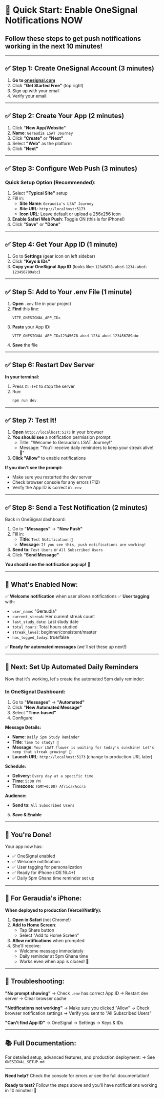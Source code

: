 # 🚀 Quick Start: Enable OneSignal Notifications NOW

## Follow these steps to get push notifications working in the next 10 minutes!

---

## ✅ Step 1: Create OneSignal Account (3 minutes)

1. **Go to [onesignal.com](https://onesignal.com)**
2. Click **"Get Started Free"** (top right)
3. Sign up with your email
4. Verify your email

---

## ✅ Step 2: Create Your App (2 minutes)

1. Click **"New App/Website"**
2. **Name**: `Geraudia LSAT Journey`
3. Click **"Create"** or **"Next"**
4. Select **"Web"** as the platform
5. Click **"Next"**

---

## ✅ Step 3: Configure Web Push (3 minutes)

### Quick Setup Option (Recommended):

1. Select **"Typical Site"** setup
2. Fill in:
   - **Site Name**: `Geraudia's LSAT Journey`
   - **Site URL**: `http://localhost:5173`
   - **Icon URL**: Leave default or upload a 256x256 icon
3. **Enable Safari Web Push**: Toggle ON (this is for iPhone!)
4. Click **"Save"** or **"Done"**

---

## ✅ Step 4: Get Your App ID (1 minute)

1. Go to **Settings** (gear icon on left sidebar)
2. Click **"Keys & IDs"**
3. **Copy your OneSignal App ID** (looks like: `12345678-abcd-1234-abcd-123456789abc`)

---

## ✅ Step 5: Add to Your .env File (1 minute)

1. **Open** `.env` file in your project
2. **Find** this line:
   ```
   VITE_ONESIGNAL_APP_ID=
   ```
3. **Paste** your App ID:
   ```
   VITE_ONESIGNAL_APP_ID=12345678-abcd-1234-abcd-123456789abc
   ```
4. **Save** the file

---

## ✅ Step 6: Restart Dev Server

**In your terminal:**

1. Press `Ctrl+C` to stop the server
2. Run:
   ```bash
   npm run dev
   ```

---

## ✅ Step 7: Test It!

1. **Open** `http://localhost:5173` in your browser
2. **You should see** a notification permission prompt:
   - Title: "Welcome to Geraudia's LSAT Journey!"
   - Message: "You'll receive daily reminders to keep your streak alive! 🌸"
3. **Click "Allow"** to enable notifications

**If you don't see the prompt:**

- Make sure you restarted the dev server
- Check browser console for any errors (F12)
- Verify the App ID is correct in `.env`

---

## ✅ Step 8: Send a Test Notification (2 minutes)

Back in OneSignal dashboard:

1. Go to **"Messages"** → **"New Push"**
2. Fill in:
   - **Title**: `Test Notification 🎉`
   - **Message**: `If you see this, push notifications are working!`
3. **Send to**: `Test Users` or `All Subscribed Users`
4. Click **"Send Message"**

**You should see the notification pop up!** 🎊

---

## 🎯 What's Enabled Now:

✅ **Welcome notification** when user allows notifications
✅ **User tagging** with:

- `user_name`: "Geraudia"
- `current_streak`: Her current streak count
- `last_study_date`: Last study date
- `total_hours`: Total hours studied
- `streak_level`: beginner/consistent/master
- `has_logged_today`: true/false

✅ **Ready for automated messages** (we'll set these up next!)

---

## 📱 Next: Set Up Automated Daily Reminders

Now that it's working, let's create the automated 5pm daily reminder:

### In OneSignal Dashboard:

1. Go to **"Messages"** → **"Automated"**
2. Click **"New Automated Message"**
3. Select **"Time-based"**
4. Configure:

**Message Details:**

- **Name**: `Daily 5pm Study Reminder`
- **Title**: `Time to study! 🌸`
- **Message**: `Your LSAT flower is waiting for today's sunshine! Let's keep that streak growing! 🌻`
- **Launch URL**: `http://localhost:5173` (change to production URL later)

**Schedule:**

- **Delivery**: `Every day at a specific time`
- **Time**: `5:00 PM`
- **Timezone**: `(GMT+0:00) Africa/Accra`

**Audience:**

- **Send to**: `All Subscribed Users`

5. **Save & Enable**

---

## 🎊 You're Done!

Your app now has:

- ✅ OneSignal enabled
- ✅ Welcome notification
- ✅ User tagging for personalization
- ✅ Ready for iPhone (iOS 16.4+)
- ✅ Daily 5pm Ghana time reminder set up

---

## 📱 For Geraudia's iPhone:

**When deployed to production (Vercel/Netlify):**

1. **Open in Safari** (not Chrome!)
2. **Add to Home Screen**:
   - Tap Share button
   - Select "Add to Home Screen"
3. **Allow notifications** when prompted
4. She'll receive:
   - Welcome message immediately
   - Daily reminder at 5pm Ghana time
   - Works even when app is closed! 🎉

---

## 🔧 Troubleshooting:

**"No prompt showing"**
→ Check `.env` has correct App ID
→ Restart dev server
→ Clear browser cache

**"Notifications not working"**
→ Make sure you clicked "Allow"
→ Check browser notification settings
→ Verify you sent to "All Subscribed Users"

**"Can't find App ID"**
→ OneSignal → Settings → Keys & IDs

---

## 📚 Full Documentation:

For detailed setup, advanced features, and production deployment:
→ See `ONESIGNAL_SETUP.md`

---

**Need help?** Check the console for errors or see the full documentation!

**Ready to test?** Follow the steps above and you'll have notifications working in 10 minutes! 🚀
